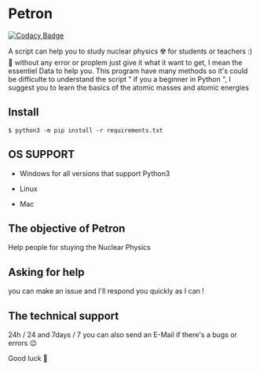 # Petron 
[![Codacy Badge](https://app.codacy.com/project/badge/Grade/85b4336eb49649c1bea9f32aef6fe904)](https://www.codacy.com/gh/farhatizakaria/PyNuclear/dashboard?utm_source=github.com&amp;utm_medium=referral&amp;utm_content=farhatizakaria/PyNuclear&amp;utm_campaign=Badge_Grade)


A script can help you to study nuclear physics :radioactive: for students or teachers :) :school_satchel:
without any error or proplem just give it what it want to get, I mean the essentiel Data to help you.
This program have many methods so it's could be difficulte to understand the script " if you a beginner in Python ", I suggest you to learn the basics of the atomic masses and atomic energies

## Install

``$ python3 -m pip install -r requirements.txt ``

## OS SUPPORT
* Windows for all versions that support Python3

* Linux

* Mac

## The objective of Petron
Help people for stuying the Nuclear Physics 

## Asking for help
you can make an issue and I'll respond you quickly as I can !

## The technical support
24h / 24 and 7days / 7
you can also send an E-Mail if there's a bugs or errors :wink:

Good luck :microscope:
